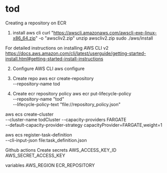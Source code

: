 # tod

Creating a repository on ECR
1. install aws cli
curl "https://awscli.amazonaws.com/awscli-exe-linux-x86_64.zip" -o "awscliv2.zip"
unzip awscliv2.zip
sudo ./aws/install

For detailed instructions on installing AWS CLI v2  https://docs.aws.amazon.com/cli/latest/userguide/getting-started-install.html#getting-started-install-instructions

2. Configure AWS CLI
aws configure


3. Create repo
aws ecr create-repository \
    --repository-name tod

4. Create ecr repository policy
aws ecr put-lifecycle-policy \
    --repository-name "tod" \
    --lifecycle-policy-text "file://repository_policy.json"


aws ecs create-cluster \
--cluster-name   todCluster   --capacity-providers   FARGATE \
--default-capacity-provider-strategy capacityProvider=FARGATE,weight=1 


aws ecs register-task-definition \
    --cli-input-json file:task_definition.json


Github actions
Create secrets
AWS_ACCESS_KEY_ID
AWS_SECRET_ACCESS_KEY

variables
AWS_REGION
ECR_REPOSITORY

